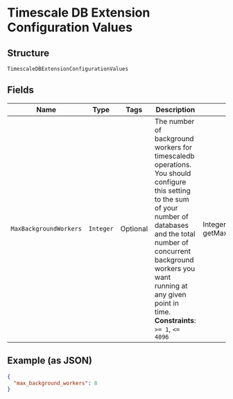 
# Timescale DB Extension Configuration Values

## Structure

`TimescaleDBExtensionConfigurationValues`

## Fields

| Name | Type | Tags | Description | Getter | Setter |
|  --- | --- | --- | --- | --- | --- |
| `MaxBackgroundWorkers` | `Integer` | Optional | The number of background workers for timescaledb operations. You should configure this setting to the sum of your number of databases and the total number of concurrent background workers you want running at any given point in time.<br>**Constraints**: `>= 1`, `<= 4096` | Integer getMaxBackgroundWorkers() | setMaxBackgroundWorkers(Integer maxBackgroundWorkers) |

## Example (as JSON)

```json
{
  "max_background_workers": 8
}
```

